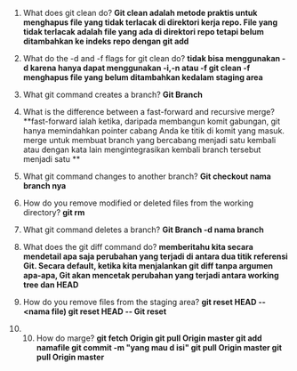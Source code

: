 1.  What does git clean do?
**Git clean adalah metode praktis untuk menghapus file yang tidak terlacak di direktori kerja repo. File yang tidak terlacak adalah file yang ada di direktori repo tetapi belum ditambahkan ke indeks repo dengan git add**

2.  What do the -d and -f flags for git clean do?
**tidak bisa menggunakan -d karena hanya dapat menggunakan -i,-n atau -f git clean -f menghapus file yang belum ditambahkan kedalam staging area**

3.  What git command creates a branch?
**Git Branch**

4.  What is the difference between a fast-forward and recursive merge?
**fast-forward ialah ketika, daripada membangun komit gabungan, git hanya memindahkan pointer cabang Anda ke titik di komit yang masuk. merge untuk membuat branch yang bercabang menjadi satu kembali atau dengan kata lain mengintegrasikan kembali branch tersebut menjadi satu
**

5.  What git command changes to another branch?
**Git checkout nama branch nya**

6.  How do you remove modified or deleted files from the working directory?
**git rm**

7.  What git command deletes a branch?
**Git Branch -d nama branch**

8.  What does the git diff command do?
**memberitahu kita secara mendetail apa saja perubahan yang terjadi di antara dua titik referensi Git. Secara default, ketika kita menjalankan git diff tanpa argumen apa-apa, Git akan mencetak perubahan yang terjadi antara working tree dan HEAD**

9.  How do you remove files from the staging area?
**git reset HEAD -- <nama file) 
git reset HEAD -- <nama direktori>
Git reset**

10. 10. How do marge?
**git fetch Origin
git pull Origin master
git add namafile
git commit -m "yang mau d isi"
git pull Origin master
git pull Origin master**


